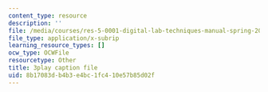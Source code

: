 ```yaml
---
content_type: resource
description: ''
file: /media/courses/res-5-0001-digital-lab-techniques-manual-spring-2007/8b17083db4b3e4bc1fc410e57b85d02f_DmvaOb1xb1o.srt
file_type: application/x-subrip
learning_resource_types: []
ocw_type: OCWFile
resourcetype: Other
title: 3play caption file
uid: 8b17083d-b4b3-e4bc-1fc4-10e57b85d02f
---
```

